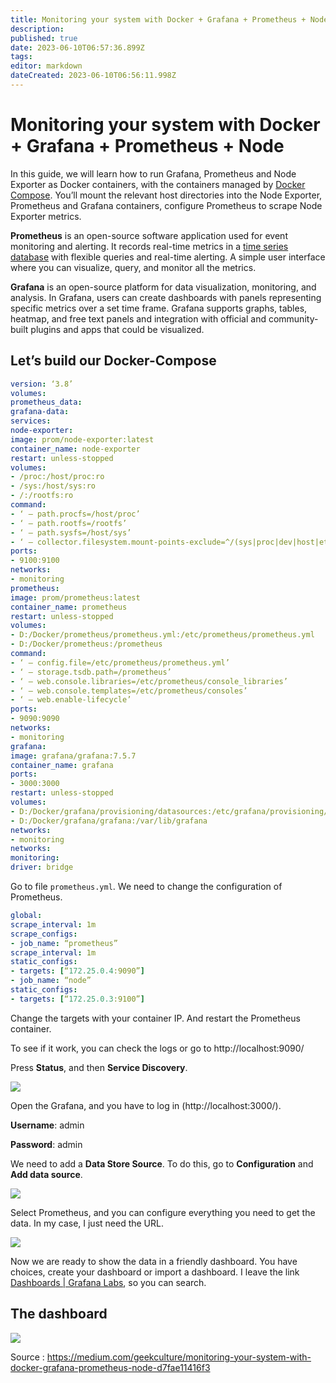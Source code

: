 ```yaml
---
title: Monitoring your system with Docker + Grafana + Prometheus + Node
description: 
published: true
date: 2023-06-10T06:57:36.899Z
tags: 
editor: markdown
dateCreated: 2023-06-10T06:56:11.998Z
---
```


# Monitoring your system with Docker + Grafana + Prometheus + Node

In this guide, we will learn how to run Grafana, Prometheus and Node Exporter as Docker containers, with the containers managed by [Docker Compose](https://docs.docker.com/compose/). You’ll mount the relevant host directories into the Node Exporter, Prometheus and Grafana containers, configure Prometheus to scrape Node Exporter metrics.

**Prometheus** is an open-source software application used for event monitoring and alerting. It records real-time metrics in a [time series database](https://en.wikipedia.org/wiki/Time_series_database) with flexible queries and real-time alerting. A simple user interface where you can visualize, query, and monitor all the metrics.

**Grafana** is an open-source platform for data visualization, monitoring, and analysis. In Grafana, users can create dashboards with panels representing specific metrics over a set time frame. Grafana supports graphs, tables, heatmap, and free text panels and integration with official and community-built plugins and apps that could be visualized.

## Let’s build our Docker-Compose

```yaml
version: ‘3.8’
volumes:
prometheus_data:
grafana-data:
services:
node-exporter:
image: prom/node-exporter:latest
container_name: node-exporter
restart: unless-stopped
volumes:
- /proc:/host/proc:ro
- /sys:/host/sys:ro
- /:/rootfs:ro
command:
- ‘ — path.procfs=/host/proc’
- ‘ — path.rootfs=/rootfs’
- ‘ — path.sysfs=/host/sys’
- ‘ — collector.filesystem.mount-points-exclude=^/(sys|proc|dev|host|etc)($$|/)’
ports:
- 9100:9100
networks:
- monitoring
prometheus:
image: prom/prometheus:latest
container_name: prometheus
restart: unless-stopped
volumes:
- D:/Docker/prometheus/prometheus.yml:/etc/prometheus/prometheus.yml
- D:/Docker/prometheus:/prometheus
command:
- ‘ — config.file=/etc/prometheus/prometheus.yml’
- ‘ — storage.tsdb.path=/prometheus’
- ‘ — web.console.libraries=/etc/prometheus/console_libraries’
- ‘ — web.console.templates=/etc/prometheus/consoles’
- ‘ — web.enable-lifecycle’
ports:
- 9090:9090
networks:
- monitoring
grafana:
image: grafana/grafana:7.5.7
container_name: grafana
ports:
- 3000:3000
restart: unless-stopped
volumes:
- D:/Docker/grafana/provisioning/datasources:/etc/grafana/provisioning/datasources
- D:/Docker/grafana/grafana:/var/lib/grafana
networks:
- monitoring
networks:
monitoring:
driver: bridge
```


Go to file `prometheus.yml`. We need to change the configuration of Prometheus.

```yaml
global:
scrape_interval: 1m
scrape_configs:
- job_name: “prometheus”
scrape_interval: 1m
static_configs:
- targets: [“172.25.0.4:9090”]
- job_name: “node”
static_configs:
- targets: [“172.25.0.3:9100”]
```

Change the targets with your container IP. And restart the Prometheus container.

To see if it work, you can check the logs or go to http://localhost:9090/

Press **Status**, and then **Service Discovery**.

<img src="https://miro.medium.com/max/640/1*6YqQUaKvRCiI0HJv2mKzyg.webp">


Open the Grafana, and you have to log in (http://localhost:3000/).

**Username**: admin

**Password**: admin

We need to add a **Data Store Source**. To do this, go to **Configuration** and **Add data source**.

<img src="https://miro.medium.com/max/4800/1*pmyVRRAkZv7w81POPla9Ag.webp">

Select Prometheus, and you can configure everything you need to get the data. In my case, I just need the URL.

<img src="https://miro.medium.com/max/720/1*-8zYJX6clssYP0rfPFRCWQ.webp">

Now we are ready to show the data in a friendly dashboard. You have choices, create your dashboard or import a dashboard. I leave the link [Dashboards | Grafana Labs](https://grafana.com/grafana/dashboards/), so you can search.

## The dashboard

<img src="https://miro.medium.com/max/4800/1*Zrb92Rp0wx8HdTQ_n2lLdw.webp">

Source : https://medium.com/geekculture/monitoring-your-system-with-docker-grafana-prometheus-node-d7fae11416f3